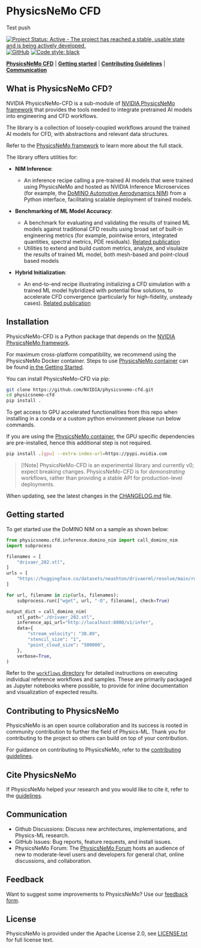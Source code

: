# PhysicsNeMo CFD

Test push

<!-- markdownlint-disable -->

[![Project Status: Active - The project has reached a stable, usable state and
is being actively
developed.](https://www.repostatus.org/badges/latest/active.svg)](https://www.repostatus.org/#active)
[![GitHub](https://img.shields.io/github/license/NVIDIA/physicsnemo)](https://github.com/NVIDIA/physicsnemo/blob/master/LICENSE.txt)
[![Code style:
black](https://img.shields.io/badge/code%20style-black-000000.svg)](https://github.com/psf/black)
<!-- markdownlint-enable -->
 [**PhysicsNeMo CFD**](#what-is-physicsnemo-cfd) | [**Getting
started**](#getting-started) | [**Contributing
Guidelines**](#contributing-to-physicsnemo) |
[**Communication**](#communication)

## What is PhysicsNeMo CFD?

NVIDIA PhysicsNeMo-CFD is a sub-module of [NVIDIA PhysicsNeMo
framework](https://github.com/NVIDIA/physicsnemo/) that provides the tools
needed to integrate pretrained AI models into engineering and CFD workflows.

The library is a collection of loosely-coupled workflows around the trained AI
models for CFD, with abstractions and relevant data structures.

Refer to the [PhysicsNeMo
framework](https://github.com/NVIDIA/physicsnemo/blob/main/README.md) to learn
more about the full stack.

The library offers utilities for:

- **NIM Inference**:
  - An inference recipe calling a pre-trained AI models that were trained using
PhysicsNeMo and hosted as NVIDIA Inference Microservices (for example, the
[DoMINO Automotive Aerodynamics
NIM](https://catalog.ngc.nvidia.com/orgs/nim/teams/nvidia/containers/domino-automotive-aero))
from a Python interface, facilitating scalable deployment of trained models.
- **Benchmarking of ML Model Accuracy**:
  - A benchmark for evaluating and validating the results of trained ML models
  against traditional CFD results using broad set of built-in engineering
  metrics (for example, pointwise errors, integrated quantities, spectral
  metrics, PDE residuals). [Related publication](https://www.arxiv.org/abs/2507.10747)
  - Utilities to extend and build custom metrics, analyze, and visulaize the
    results of trained ML model, both mesh-based and point-cloud based models

- **Hybrid Initialization**:
  - An end-to-end recipe illustrating initializing a CFD simulation with a
  trained ML model hybridized with potential flow solutions, to accelerate CFD
  convergence (particularly for high-fidelity, unsteady cases). [Related
  publication](https://arxiv.org/abs/2503.15766)

## Installation

PhysicsNeMo-CFD is a Python package that depends on the [NVIDIA PhysicsNeMo
framework](https://github.com/NVIDIA/physicsnemo).

For maximum cross-platform compatibility, we recommend using the PhysicsNeMo
Docker container. Steps to use [PhysicsNeMo container](https://catalog.ngc.nvidia.com/orgs/nvidia/teams/physicsnemo/containers/physicsnemo)
can be found [in the Getting Started](https://docs.nvidia.com/deeplearning/physicsnemo/getting-started/index.html#physicsnemo-with-docker-image-recommended).

You can install PhysicsNeMo-CFD via pip:

```bash
git clone https://github.com/NVIDIA/physicsnemo-cfd.git
cd physicsnemo-cfd
pip install .
```

To get access to GPU accelerated functionalities from this repo when installing
in a conda or a custom python environment please run below commands.

If you are using the [PhysicsNeMo container](https://catalog.ngc.nvidia.com/orgs/nvidia/teams/physicsnemo/containers/physicsnemo),
the GPU specific dependencies are pre-installed, hence this additional step is
not required.

```bash
pip install .[gpu] --extra-index-url=https://pypi.nvidia.com
```

> [!Note] PhysicsNeMo-CFD is an experimental library and currently v0; expect
> breaking changes. PhysicsNeMo-CFD is for *demonstrating* workflows, rather
than providing a stable API for production-level deployments.

When updating, see the latest changes in the [CHANGELOG.md](./CHANGELOG.md)
file.

## Getting started

To get started use the DoMINO NIM on a sample as shown below:

```python
from physicsnemo.cfd.inference.domino_nim import call_domino_nim
import subprocess

filenames = [
    "drivaer_202.stl",
]
urls = [
    "https://huggingface.co/datasets/neashton/drivaerml/resolve/main/run_202/drivaer_202.stl",
]

for url, filename in zip(urls, filenames):
    subprocess.run(["wget", url, "-O", filename], check=True)

output_dict = call_domino_nim(
    stl_path="./drivaer_202.stl",
    inference_api_url="http://localhost:8000/v1/infer",
    data={
        "stream_velocity": "38.89",
        "stencil_size": "1",
        "point_cloud_size": "500000",
    },
    verbose=True,
)

```

Refer to the [`workflows` directory](./workflows) for detailed instructions on
executing individual reference workflows and samples. These are primarily
packaged as Jupyter notebooks where possible, to provide for inline
documentation and visualization of expected results.

## Contributing to PhysicsNeMo

PhysicsNeMo is an open source collaboration and its success is rooted in
community contribution to further the field of Physics-ML. Thank you for
contributing to the project so others can build on top of your contribution.

For guidance on contributing to PhysicsNeMo, refer to the [contributing
guidelines](CONTRIBUTING.md).

## Cite PhysicsNeMo

If PhysicsNeMo helped your research and you would like to cite it, refer to the
[guidelines](https://github.com/NVIDIA/physicsnemo/blob/main/CITATION.cff).

## Communication

- Github Discussions: Discuss new architectures, implementations, and Physics-ML
  research.
- GitHub Issues: Bug reports, feature requests, and install issues.
- PhysicsNeMo Forum: The [PhysicsNeMo
Forum](https://forums.developer.nvidia.com/t/welcome-to-the-physicsnemo-ml-model-framework-forum/178556)
hosts an audience of new to moderate-level users and developers for general
chat, online discussions, and collaboration.

## Feedback

Want to suggest some improvements to PhysicsNeMo? Use our [feedback
form](https://docs.google.com/forms/d/e/1FAIpQLSfX4zZ0Lp7MMxzi3xqvzX4IQDdWbkNh5H_a_clzIhclE2oSBQ/viewform?usp=sf_link).

## License

PhysicsNeMo is provided under the Apache License 2.0, see
[LICENSE.txt](./LICENSE.txt) for full license text.
